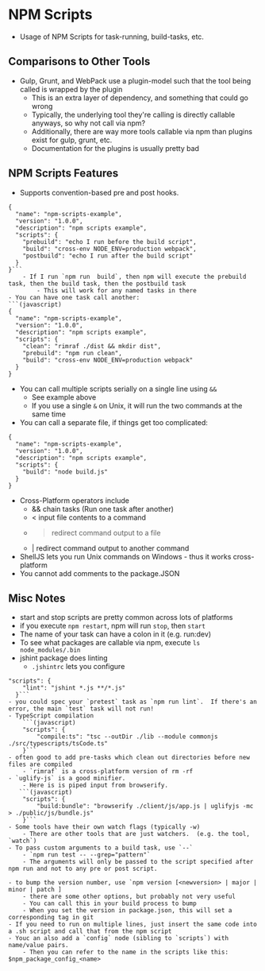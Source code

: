 NPM Scripts
====================
- Usage of NPM Scripts for task-running, build-tasks, etc.

## Comparisons to Other Tools
- Gulp, Grunt, and WebPack use a plugin-model such that the tool being called is wrapped by the plugin
    - This is an extra layer of dependency, and something that could go wrong
    - Typically, the underlying tool they're calling is directly callable anyways, so why not call via npm?
    - Additionally, there are way more tools callable via npm than plugins exist for gulp, grunt, etc.
    - Documentation for the plugins is usually pretty bad

## NPM Scripts Features
- Supports convention-based pre and post hooks.
```(javascript)
{
  "name": "npm-scripts-example",
  "version": "1.0.0",
  "description": "npm scripts example",
  "scripts": {
    "prebuild": "echo I run before the build script",
    "build": "cross-env NODE_ENV=production webpack",
    "postbuild": "echo I run after the build script"
  }
}```
    - If I run `npm run  build`, then npm will execute the prebuild task, then the build task, then the postbuild task
        - This will work for any named tasks in there
- You can have one task call another:
```(javascript)
{
  "name": "npm-scripts-example",
  "version": "1.0.0",
  "description": "npm scripts example",
  "scripts": {
    "clean": "rimraf ./dist && mkdir dist",
    "prebuild": "npm run clean",
    "build": "cross-env NODE_ENV=production webpack"
  }
}
```
- You can call multiple scripts serially on a single line using `&&`
    - See example above
    - If you use a single `&` on Unix, it will run the two commands at the same time
- You can call a separate file, if things get too complicated:
```(javascript)
{
  "name": "npm-scripts-example",
  "version": "1.0.0",
  "description": "npm scripts example",
  "scripts": {
    "build": "node build.js"
  }
}
```
- Cross-Platform operators include
    - && chain tasks (Run one task after another)
    - < input file contents to a command
    - > redirect command output to a file
    - | redirect command output to another command
- ShellJS lets you run Unix commands on Windows - thus it works cross-platform
- You cannot add comments to the package.JSON

## Misc Notes
- start and stop scripts are pretty common across lots of platforms
- if you execute `npm restart`, npm will run `stop`, then `start`
- The name of your task can have a colon in it (e.g. run:dev)
- To see what packages are callable via npm, execute `ls node_modules/.bin`
- jshint package does linting
    - `.jshintrc` lets you configure
```(javascript)
"scripts": {
    "lint": "jshint *.js **/*.js"
  }```
- you could spec your `pretest` task as `npm run lint`.  If there's an error, the main `test` task will not run!
- TypeScript compilation
    ```(javascript)
    "scripts": {
        "compile:ts": "tsc --outDir ./lib --module commonjs ./src/typescripts/tsCode.ts"
    }```
- often good to add pre-tasks which clean out directories before new files are compiled
    - `rimraf` is a cross-platform version of rm -rf
- `uglify-js` is a good minifier.
    - Here is is piped input from browserify.
   ```(javascript)
    "scripts": {
        "build:bundle": "browserify ./client/js/app.js | uglifyjs -mc > ./public/js/bundle.js"
    }```
- Some tools have their own watch flags (typically -w)
    - There are other tools that are just watchers.  (e.g. the tool, `watch`)
- To pass custom arguments to a build task, use `--`
    - `npm run test -- --grep="pattern"`
    - The arguments will only be passed to the script specified after npm run and not to any pre or post script.

- to bump the version number, use `npm version [<newversion> | major | minor | patch ]
    - there are some other options, but probably not very useful
    - You can call this in your build process to bump
    - When you set the version in package.json, this will set a corresponding tag in git
- If you need to run on multiple lines, just insert the same code into a .sh script and call that from the npm script
- Youc an also add a `config` node (sibling to `scripts`) with name/value pairs.  
    - Then you can refer to the name in the scripts like this: $npm_package_config_<name>
    
    

    




